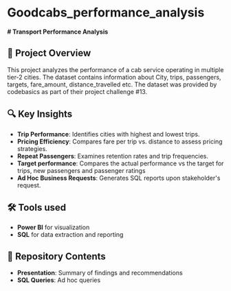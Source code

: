 # Goodcabs_performance_analysis

**# Transport Performance Analysis**  

## 📌 Project Overview  
This project analyzes the performance of a cab service operating in multiple tier-2 cities. The dataset contains information about City, trips, passengers, targets, fare_amount, distance_travelled etc. The dataset was provided by codebasics as part of their project challenge #13.

## 🔍 Key Insights  
- **Trip Performance**: Identifies cities with highest and lowest trips.  
- **Pricing Efficiency**: Compares fare per trip vs. distance to assess pricing strategies.  
- **Repeat Passengers**: Examines retention rates and trip frequencies.  
- **Target performance**: Compares the actual performance vs the target for trips, new passengers and passenger ratings  
- **Ad Hoc Business Requests**: Generates SQL reports upon stakeholder's request.  

## 🛠️ Tools used  
- **Power BI** for visualization  
- **SQL** for data extraction and reporting  

## 📁 Repository Contents   
- **Presentation**: Summary of findings and recommendations  
- **SQL Queries**: Ad hoc queries
